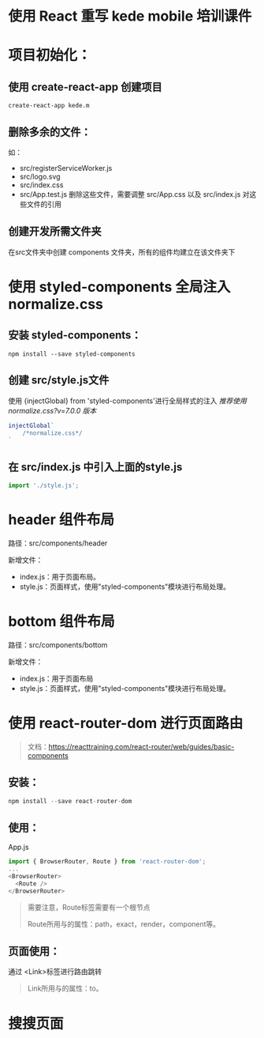 # 使用 React 重写 kede mobile 培训课件
# 项目初始化：
## 使用 create-react-app 创建项目
```shell
create-react-app kede.m
```

## 删除多余的文件：
如：
- src/registerServiceWorker.js
- src/logo.svg
- src/index.css
- src/App.test.js
  删除这些文件，需要调整 src/App.css 以及 src/index.js 对这些文件的引用

## 创建开发所需文件夹
在src文件夹中创建 components 文件夹，所有的组件均建立在该文件夹下

# 使用 styled-components 全局注入 normalize.css
## 安装 styled-components：
```node
npm install --save styled-components
```
## 创建 src/style.js文件
使用 {injectGlobal} from 'styled-components'进行全局样式的注入
*推荐使用 normalize.css?v=7.0.0 版本*
```javascript
injectGlobal`
    /*normalize.css*/
`
```
## 在 src/index.js 中引入上面的style.js
```javascript
import './style.js';
```

# header 组件布局
路径：src/components/header

新增文件：

- index.js：用于页面布局。
- style.js：页面样式，使用"styled-components"模块进行布局处理。


# bottom 组件布局
路径：src/components/bottom

新增文件：

- index.js：用于页面布局
- style.js：页面样式，使用"styled-components"模块进行布局处理。


# 使用 react-router-dom 进行页面路由
>文档：https://reacttraining.com/react-router/web/guides/basic-components
## 安装：
```javascript
npm install --save react-router-dom
```

## 使用：
App.js
```javascript
import { BrowserRouter, Route } from 'react-router-dom';
...
<BrowserRouter>
  <Route /> 
</BrowserRouter>
```
> 需要注意，Route标签需要有一个根节点
> 
> Route所用与的属性：path，exact，render，component等。


## 页面使用：
通过 \<Link\>标签进行路由跳转
> Link所用与的属性：to。

# 搜搜页面
